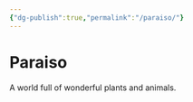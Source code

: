```yaml
---
{"dg-publish":true,"permalink":"/paraiso/"}
---
```


# Paraiso

A world full of wonderful plants and animals.